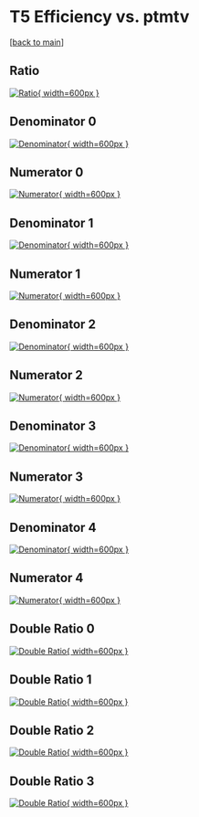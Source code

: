 # T5 Efficiency vs. ptmtv

[[back to main](./)]



## Ratio

[![Ratio](../mtv/var/T5_loweta_0_-1_eff_ptmtv.png){ width=600px }](../mtv/var/T5_loweta_0_-1_eff_ptmtv.pdf)

## Denominator 0

[![Denominator](../mtv/den/T5_loweta_0_-1_eff_ptmtv_den0.png){ width=600px }](../mtv/den/T5_loweta_0_-1_eff_ptmtv_den0.pdf)

## Numerator 0

[![Numerator](../mtv/num/T5_loweta_0_-1_eff_ptmtv_num0.png){ width=600px }](../mtv/num/T5_loweta_0_-1_eff_ptmtv_num0.pdf)

## Denominator 1

[![Denominator](../mtv/den/T5_loweta_0_-1_eff_ptmtv_den1.png){ width=600px }](../mtv/den/T5_loweta_0_-1_eff_ptmtv_den1.pdf)

## Numerator 1

[![Numerator](../mtv/num/T5_loweta_0_-1_eff_ptmtv_num1.png){ width=600px }](../mtv/num/T5_loweta_0_-1_eff_ptmtv_num1.pdf)

## Denominator 2

[![Denominator](../mtv/den/T5_loweta_0_-1_eff_ptmtv_den2.png){ width=600px }](../mtv/den/T5_loweta_0_-1_eff_ptmtv_den2.pdf)

## Numerator 2

[![Numerator](../mtv/num/T5_loweta_0_-1_eff_ptmtv_num2.png){ width=600px }](../mtv/num/T5_loweta_0_-1_eff_ptmtv_num2.pdf)

## Denominator 3

[![Denominator](../mtv/den/T5_loweta_0_-1_eff_ptmtv_den3.png){ width=600px }](../mtv/den/T5_loweta_0_-1_eff_ptmtv_den3.pdf)

## Numerator 3

[![Numerator](../mtv/num/T5_loweta_0_-1_eff_ptmtv_num3.png){ width=600px }](../mtv/num/T5_loweta_0_-1_eff_ptmtv_num3.pdf)

## Denominator 4

[![Denominator](../mtv/den/T5_loweta_0_-1_eff_ptmtv_den4.png){ width=600px }](../mtv/den/T5_loweta_0_-1_eff_ptmtv_den4.pdf)

## Numerator 4

[![Numerator](../mtv/num/T5_loweta_0_-1_eff_ptmtv_num4.png){ width=600px }](../mtv/num/T5_loweta_0_-1_eff_ptmtv_num4.pdf)

## Double Ratio 0

[![Double Ratio](../mtv/ratio/T5_loweta_0_-1_eff_ptmtv_ratio0.png){ width=600px }](../mtv/ratio/T5_loweta_0_-1_eff_ptmtv_ratio0.pdf)

## Double Ratio 1

[![Double Ratio](../mtv/ratio/T5_loweta_0_-1_eff_ptmtv_ratio1.png){ width=600px }](../mtv/ratio/T5_loweta_0_-1_eff_ptmtv_ratio1.pdf)

## Double Ratio 2

[![Double Ratio](../mtv/ratio/T5_loweta_0_-1_eff_ptmtv_ratio2.png){ width=600px }](../mtv/ratio/T5_loweta_0_-1_eff_ptmtv_ratio2.pdf)

## Double Ratio 3

[![Double Ratio](../mtv/ratio/T5_loweta_0_-1_eff_ptmtv_ratio3.png){ width=600px }](../mtv/ratio/T5_loweta_0_-1_eff_ptmtv_ratio3.pdf)

